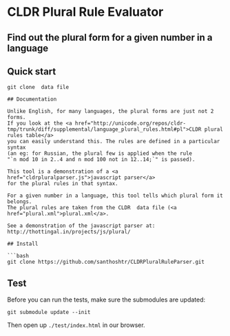 CLDR Plural Rule Evaluator
==========================
Find out the plural form for a given number in a language
---------------------------------------------------------

## Quick start

```
git clone  data file

## Documentation

Unlike English, for many languages, the plural forms are just not 2 forms.
If you look at the <a href="http://unicode.org/repos/cldr-tmp/trunk/diff/supplemental/language_plural_rules.html#pl">CLDR plural rules table</a>
you can easily understand this. The rules are defined in a particular syntax
(an eg: for Russian, the plural few is applied when the rule
"`n mod 10 in 2..4 and n mod 100 not in 12..14;`" is passed).

This tool is a demonstration of a <a href="cldrpluralparser.js">javascript parser</a>
for the plural rules in that syntax.

For a given number in a language, this tool tells which plural form it belongs.
The plural rules are taken from the CLDR  data file (<a href="plural.xml">plural.xml</a>.

See a demonstration of the javascript parser at:
http://thottingal.in/projects/js/plural/

## Install

```bash
git clone https://github.com/santhoshtr/CLDRPluralRuleParser.git
```

## Test

Before you can run the tests, make sure the submodules are updated:
```
git submodule update --init
```

Then open up `./test/index.html` in our browser.
